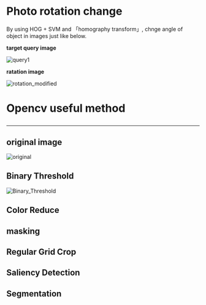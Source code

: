 # Photo rotation change

By using HOG + SVM and 「homography transform」, chnge angle of object in images just like below.

<b>target query image</b>

![query1](https://user-images.githubusercontent.com/48679574/84499909-80b8a580-acee-11ea-9a26-bec0b77f6559.jpeg)


<b>ratation image</b>

![rotation_modified](https://user-images.githubusercontent.com/48679574/84499925-87471d00-acee-11ea-8e79-0cbfd6a6b251.png)



# Opencv useful method <hr>

## original image
![original](<img src="https://user-images.githubusercontent.com/48679574/84500035-b3629e00-acee-11ea-9962-dee0ed03f10d.jpg" width=250px>)



## Binary Threshold

![Binary_Threshold](https://user-images.githubusercontent.com/48679574/84500037-b52c6180-acee-11ea-8ee6-e87d27226da2.png)


## Color Reduce

## masking

## Regular Grid Crop

## Saliency Detection

## Segmentation
